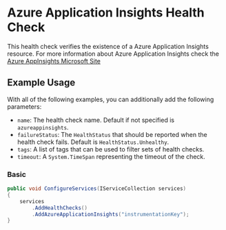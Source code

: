 # Azure Application Insights Health Check

This health check verifies the existence of a Azure Application Insights resource. For more information about Azure Application Insights check the [Azure AppInsights Microsoft Site](https://docs.microsoft.com/en-us/azure/azure-monitor/app/app-insights-overview)

## Example Usage

With all of the following examples, you can additionally add the following parameters:

- `name`: The health check name. Default if not specified is `azureappinsights`.
- `failureStatus`: The `HealthStatus` that should be reported when the health check fails. Default is `HealthStatus.Unhealthy`.
- `tags`: A list of tags that can be used to filter sets of health checks.
- `timeout`: A `System.TimeSpan` representing the timeout of the check.

### Basic

```cs
public void ConfigureServices(IServiceCollection services)
{
    services
        .AddHealthChecks()
        .AddAzureApplicationInsights("instrumentationKey");
}
```
